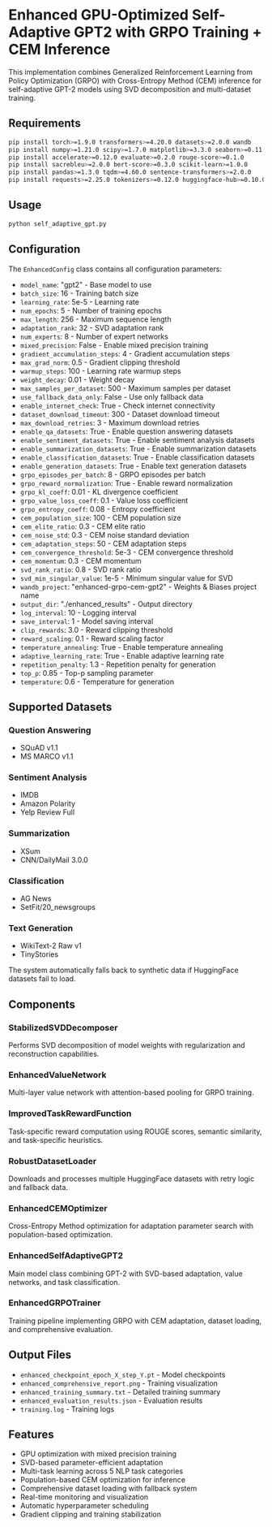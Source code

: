 # Enhanced GPU-Optimized Self-Adaptive GPT2 with GRPO Training + CEM Inference

This implementation combines Generalized Reinforcement Learning from Policy Optimization (GRPO) with Cross-Entropy Method (CEM) inference for self-adaptive GPT-2 models using SVD decomposition and multi-dataset training.

## Requirements

```bash
pip install torch>=1.9.0 transformers>=4.20.0 datasets>=2.0.0 wandb
pip install numpy>=1.21.0 scipy>=1.7.0 matplotlib>=3.3.0 seaborn>=0.11.0
pip install accelerate>=0.12.0 evaluate>=0.2.0 rouge-score>=0.1.0
pip install sacrebleu>=2.0.0 bert-score>=0.3.0 scikit-learn>=1.0.0
pip install pandas>=1.3.0 tqdm>=4.60.0 sentence-transformers>=2.0.0
pip install requests>=2.25.0 tokenizers>=0.12.0 huggingface-hub>=0.10.0
```

## Usage

```python
python self_adaptive_gpt.py
```

## Configuration

The `EnhancedConfig` class contains all configuration parameters:

- `model_name`: "gpt2" - Base model to use
- `batch_size`: 16 - Training batch size
- `learning_rate`: 5e-5 - Learning rate
- `num_epochs`: 5 - Number of training epochs
- `max_length`: 256 - Maximum sequence length
- `adaptation_rank`: 32 - SVD adaptation rank
- `num_experts`: 8 - Number of expert networks
- `mixed_precision`: False - Enable mixed precision training
- `gradient_accumulation_steps`: 4 - Gradient accumulation steps
- `max_grad_norm`: 0.5 - Gradient clipping threshold
- `warmup_steps`: 100 - Learning rate warmup steps
- `weight_decay`: 0.01 - Weight decay
- `max_samples_per_dataset`: 500 - Maximum samples per dataset
- `use_fallback_data_only`: False - Use only fallback data
- `enable_internet_check`: True - Check internet connectivity
- `dataset_download_timeout`: 300 - Dataset download timeout
- `max_download_retries`: 3 - Maximum download retries
- `enable_qa_datasets`: True - Enable question answering datasets
- `enable_sentiment_datasets`: True - Enable sentiment analysis datasets
- `enable_summarization_datasets`: True - Enable summarization datasets
- `enable_classification_datasets`: True - Enable classification datasets
- `enable_generation_datasets`: True - Enable text generation datasets
- `grpo_episodes_per_batch`: 8 - GRPO episodes per batch
- `grpo_reward_normalization`: True - Enable reward normalization
- `grpo_kl_coeff`: 0.01 - KL divergence coefficient
- `grpo_value_loss_coeff`: 0.1 - Value loss coefficient
- `grpo_entropy_coeff`: 0.08 - Entropy coefficient
- `cem_population_size`: 100 - CEM population size
- `cem_elite_ratio`: 0.3 - CEM elite ratio
- `cem_noise_std`: 0.3 - CEM noise standard deviation
- `cem_adaptation_steps`: 50 - CEM adaptation steps
- `cem_convergence_threshold`: 5e-3 - CEM convergence threshold
- `cem_momentum`: 0.3 - CEM momentum
- `svd_rank_ratio`: 0.8 - SVD rank ratio
- `svd_min_singular_value`: 1e-5 - Minimum singular value for SVD
- `wandb_project`: "enhanced-grpo-cem-gpt2" - Weights & Biases project name
- `output_dir`: "./enhanced_results" - Output directory
- `log_interval`: 10 - Logging interval
- `save_interval`: 1 - Model saving interval
- `clip_rewards`: 3.0 - Reward clipping threshold
- `reward_scaling`: 0.1 - Reward scaling factor
- `temperature_annealing`: True - Enable temperature annealing
- `adaptive_learning_rate`: True - Enable adaptive learning rate
- `repetition_penalty`: 1.3 - Repetition penalty for generation
- `top_p`: 0.85 - Top-p sampling parameter
- `temperature`: 0.6 - Temperature for generation

## Supported Datasets

### Question Answering
- SQuAD v1.1
- MS MARCO v1.1

### Sentiment Analysis
- IMDB
- Amazon Polarity
- Yelp Review Full

### Summarization
- XSum
- CNN/DailyMail 3.0.0

### Classification
- AG News
- SetFit/20_newsgroups

### Text Generation
- WikiText-2 Raw v1
- TinyStories

The system automatically falls back to synthetic data if HuggingFace datasets fail to load.

## Components

### StabilizedSVDDecomposer
Performs SVD decomposition of model weights with regularization and reconstruction capabilities.

### EnhancedValueNetwork
Multi-layer value network with attention-based pooling for GRPO training.

### ImprovedTaskRewardFunction
Task-specific reward computation using ROUGE scores, semantic similarity, and task-specific heuristics.

### RobustDatasetLoader
Downloads and processes multiple HuggingFace datasets with retry logic and fallback data.

### EnhancedCEMOptimizer
Cross-Entropy Method optimization for adaptation parameter search with population-based optimization.

### EnhancedSelfAdaptiveGPT2
Main model class combining GPT-2 with SVD-based adaptation, value networks, and task classification.

### EnhancedGRPOTrainer
Training pipeline implementing GRPO with CEM adaptation, dataset loading, and comprehensive evaluation.

## Output Files

- `enhanced_checkpoint_epoch_X_step_Y.pt` - Model checkpoints
- `enhanced_comprehensive_report.png` - Training visualization
- `enhanced_training_summary.txt` - Detailed training summary
- `enhanced_evaluation_results.json` - Evaluation results
- `training.log` - Training logs

## Features

- GPU optimization with mixed precision training
- SVD-based parameter-efficient adaptation
- Multi-task learning across 5 NLP task categories
- Population-based CEM optimization for inference
- Comprehensive dataset loading with fallback system
- Real-time monitoring and visualization
- Automatic hyperparameter scheduling
- Gradient clipping and training stabilization
